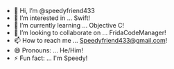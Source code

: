 - 👋 Hi, I’m @speedyfriend433
- 👀 I’m interested in ... Swift!
- 🌱 I’m currently learning ... Objective C!
- 💞️ I’m looking to collaborate on ... FridaCodeManager!
- 📫 How to reach me ... Speedyfriend433@gmail.com!
- 😄 Pronouns: ... He/Him!
- ⚡ Fun fact: ... I'm Speedy!

<!---
speedyfriend433/speedyfriend433 is a ✨ special ✨ repository because its `README.md` (this file) appears on your GitHub profile.
You can click the Preview link to take a look at your changes.
--->
